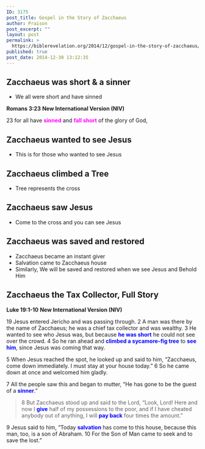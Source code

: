 ```yaml
---
ID: 3175
post_title: Gospel in the Story of Zacchaeus
author: Praison
post_excerpt: ""
layout: post
permalink: >
  https://biblerevelation.org/2014/12/gospel-in-the-story-of-zacchaeus/
published: true
post_date: 2014-12-30 13:12:35
---
```

<h2>Zacchaeus was short &amp; a sinner</h2>
<ul>
	<li>We all were short and have sinned</li>
</ul>
<strong>Romans 3:23</strong>
<strong> New International Version (NIV)</strong>

23 for all have <span style="color: #ff00ff;"><strong>sinned</strong></span> and <span style="color: #ff00ff;"><strong>fall short</strong></span> of the glory of God,
<h2>Zacchaeus wanted to see Jesus</h2>
<ul>
	<li>This is for those who wanted to see Jesus</li>
</ul>
<h2>Zacchaeus climbed a Tree</h2>
<ul>
	<li>Tree represents the cross</li>
</ul>
<h2>Zacchaeus saw Jesus</h2>
<ul>
	<li>Come to the cross and you can see Jesus</li>
</ul>
<h2>Zacchaeus was saved and restored</h2>
<ul>
	<li>Zacchaeus became an instant giver</li>
	<li>Salvation came to Zacchaeus house</li>
	<li>Similarly, We will be saved and restored when we see Jesus and Behold Him</li>
</ul>
<h2>Zacchaeus the Tax Collector, Full Story</h2>
<strong>Luke 19:1-10</strong>
<strong> New International Version (NIV)</strong>

19 Jesus entered Jericho and was passing through. 2 A man was there by the name of Zacchaeus; he was a chief tax collector and was wealthy. 3 He wanted to see who Jesus was, but because <span style="color: #0000ff;"><strong>he was short</strong></span> he could not see over the crowd. 4 So he ran ahead and <span style="color: #0000ff;"><strong>climbed a sycamore-fig tree</strong></span> to <span style="color: #0000ff;"><strong>see him</strong></span>, since Jesus was coming that way.

5 When Jesus reached the spot, he looked up and said to him, “Zacchaeus, come down immediately. I must stay at your house today.” 6 So he came down at once and welcomed him gladly.

7 All the people saw this and began to mutter, “He has gone to be the guest of a <span style="color: #0000ff;"><strong>sinner</strong></span>.”
<blockquote>8 But Zacchaeus stood up and said to the Lord, “Look, Lord! Here and now I <span style="color: #0000ff;"><strong>give</strong></span> half of my possessions to the poor, and if I have cheated anybody out of anything, I will <span style="color: #0000ff;"><strong>pay back</strong></span> four times the amount.”</blockquote>
9 Jesus said to him, “Today <span style="color: #0000ff;"><strong>salvation</strong></span> has come to this house, because this man, too, is a son of Abraham. 10 For the Son of Man came to seek and to save the lost.”
<h2></h2>